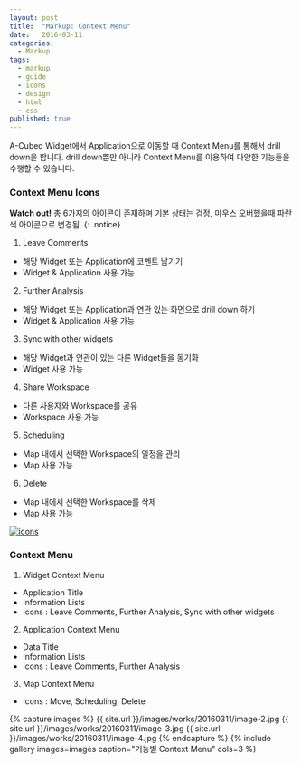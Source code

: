 ```yaml
---
layout: post
title:  "Markup: Context Menu"
date:   2016-03-11
categories:
  - Markup
tags:
  - markup
  - guide
  - icons
  - design
  - html
  - css
published: true
---
```


A-Cubed Widget에서 Application으로 이동할 때 Context Menu를 통해서 drill down을 합니다. drill down뿐만 아니라 Context Menu를 이용하여 다양한 기능들을 수행할 수 있습니다.
      
### Context Menu Icons

**Watch out!** 총 6가지의 아이콘이 존재하며 기본 상태는 검정, 마우스 오버했을때 파란색 아이콘으로 변경됨.
{: .notice}

1. Leave Comments
  * 해당 Widget 또는 Application에 코멘트 남기기
  * Widget & Application 사용 가능
  
2. Further Analysis
  * 해당 Widget 또는 Application과 연관 있는 화면으로 drill down 하기
  * Widget & Application 사용 가능
  
3. Sync with other widgets
  * 해당 Widget과 연관이 있는 다른 Widget들을 동기화
  * Widget 사용 가능
  
4. Share Workspace
  * 다른 사용자와 Workspace를 공유
  * Workspace 사용 가능
  
5. Scheduling
  * Map 내에서 선택한 Workspace의 일정을 관리
  * Map 사용 가능
  
6. Delete
  * Map 내에서 선택한 Workspace를 삭제
  * Map 사용 가능

<a href="{{ site.url }}/images/works/20160311/image-1.jpg"><img src="{{ site.url }}/images/works/20160311/image-1.jpg" alt="icons"></a>
<br>

### Context Menu

1. Widget Context Menu
  * Application Title
  * Information Lists
  * Icons : Leave Comments, Further Analysis, Sync with other widgets
  
2. Application Context Menu
  * Data Title
  * Information Lists
  * Icons : Leave Comments, Further Analysis
  
3. Map Context Menu
  * Icons : Move, Scheduling, Delete

{% capture images %}
	{{ site.url }}/images/works/20160311/image-2.jpg
	{{ site.url }}/images/works/20160311/image-3.jpg
	{{ site.url }}/images/works/20160311/image-4.jpg
{% endcapture %}
{% include gallery images=images caption="기능별 Context Menu" cols=3 %}